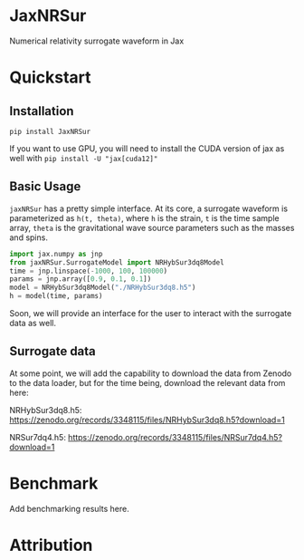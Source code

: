 # JaxNRSur
Numerical relativity surrogate waveform in Jax

# Quickstart

## Installation
`pip install JaxNRSur`

If you want to use GPU, you will need to install the CUDA version of jax as well with
`pip install -U "jax[cuda12]"`

## Basic Usage
`jaxNRSur` has a pretty simple interface. At its core, a surrogate waveform is parameterized as `h(t, theta)`, where `h` is the strain, `t` is the time sample array, `theta` is the gravitational wave source parameters such as the masses and spins.


```python
import jax.numpy as jnp
from jaxNRSur.SurrogateModel import NRHybSur3dq8Model
time = jnp.linspace(-1000, 100, 100000)
params = jnp.array([0.9, 0.1, 0.1])
model = NRHybSur3dq8Model("./NRHybSur3dq8.h5")
h = model(time, params)
```

Soon, we will provide an interface for the user to interact with the surrogate data as well.

## Surrogate data
At some point, we will add the capability to download the data from Zenodo to the data loader, but for the time being, download the relevant data from here:

NRHybSur3dq8.h5:
https://zenodo.org/records/3348115/files/NRHybSur3dq8.h5?download=1

NRSur7dq4.h5:
https://zenodo.org/records/3348115/files/NRSur7dq4.h5?download=1

# Benchmark

Add benchmarking results here.

# Attribution

